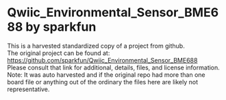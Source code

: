 
# Qwiic_Environmental_Sensor_BME688 by sparkfun  
This is a harvested standardized copy of a project from github.  
The original project can be found at:  
https://github.com/sparkfun/Qwiic_Environmental_Sensor_BME688  
Please consult that link for additional, details, files, and license information.  
Note: It was auto harvested and if the original repo had more than one board file or anything out of the ordinary the files here are likely not representative.  
    